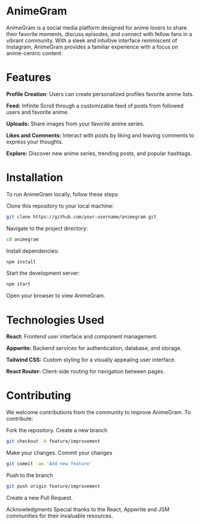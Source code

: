 # AnimeGram
AnimeGram is a social media platform designed for anime lovers to share their favorite moments, discuss episodes, and connect with fellow fans in a vibrant community. With a sleek and intuitive interface reminiscent of Instagram, AnimeGram provides a familiar experience with a focus on anime-centric content.


# Features
**Profile Creation**: Users can create personalized profiles favorite anime lists.

**Feed:** Infinite Scroll through a customizable feed of posts from followed users and favorite anime.

**Uploads:** Share images from your favorite anime series.

**Likes and Comments:** Interact with posts by liking and leaving comments to express your thoughts.

**Explore:** Discover new anime series, trending posts, and popular hashtags.


# Installation
To run AnimeGram locally, follow these steps:

Clone this repository to your local machine:
```bash
git clone https://github.com/your-username/animegram.git
```

Navigate to the project directory:
```bash
cd animegram
```

Install dependencies:
```bash
npm install
```

Start the development server:
```bash
npm start
```
Open your browser to view AnimeGram.

# Technologies Used
**React:** Frontend user interface and component management.

**Appwrite:** Backend services for authentication, database, and storage.

**Tailwind CSS:** Custom styling for a visually appealing user interface.

**React Router:** Client-side routing for navigation between pages.


# Contributing
We welcome contributions from the community to improve AnimeGram. To contribute:


Fork the repository.
Create a new branch
```bash
git checkout -b feature/improvement
```

Make your changes.
Commit your changes 
```bash
git commit -am 'Add new feature'
```

Push to the branch 
```bash
git push origin feature/improvement
```

Create a new Pull Request.


Acknowledgments
Special thanks to the React, Appwrite and JSM communities for their invaluable resources.

